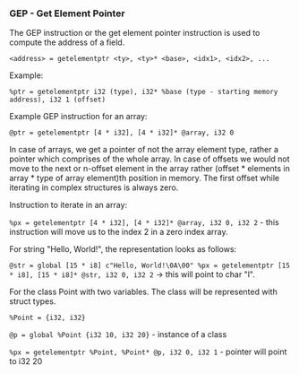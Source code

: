 ### GEP - Get Element Pointer

The GEP instruction or the get element pointer instruction is used to compute the address of a field.

`<address> = getelementptr <ty>, <ty>* <base>, <idx1>, <idx2>, ...`

Example:

`%ptr = getelementptr i32 (type), i32* %base (type - starting memory address), i32 1 (offset)`

Example GEP instruction for an array:

`@ptr = getelementptr [4 * i32], [4 * i32]* @array, i32 0`

In case of arrays, we get a pointer of not the array element type, rather a pointer which comprises of the whole array. In case of offsets we would not move to the next or n-offset element in the array rather (offset * elements in array * type of array element)th position in memory. The first offset while iterating in complex structures is always zero.

Instruction to iterate in an array:

`%px = getelementptr [4 * i32], [4 * i32]* @array, i32 0, i32 2` - this instruction will move us to the index 2 in a zero index array.

For string "Hello, World!", the representation looks as follows:

`@str = global [15 * i8] c"Hello, World!\0A\00"
%px = getelementptr [15 * i8], [15 * i8]* @str, i32 0, i32 2` -> this will point to char "l".

For the class Point with two variables. The class will be represented with struct types.

`%Point = {i32, i32}`

`@p = global %Point {i32 10, i32 20}` - instance of a class

`%px = getelementptr %Point, %Point* @p, i32 0, i32 1` - pointer will point to i32 20